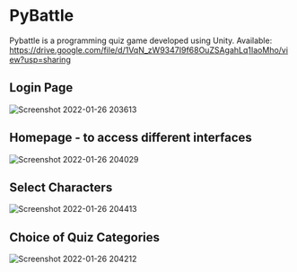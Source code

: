 # PyBattle
Pybattle is a programming quiz game developed using Unity.
Available: https://drive.google.com/file/d/1VqN_zW9347I9f68OuZSAgahLq1IaoMho/view?usp=sharing

## Login Page
![Screenshot 2022-01-26 203613](https://user-images.githubusercontent.com/69747121/151172219-539834de-1ec9-4da7-baea-ef55bfcfba0d.png)

## Homepage - to access different interfaces
![Screenshot 2022-01-26 204029](https://user-images.githubusercontent.com/69747121/151172215-f262022a-2764-4968-99bf-d5a994a61891.png)

## Select Characters
![Screenshot 2022-01-26 204413](https://user-images.githubusercontent.com/69747121/151172195-790f25bd-1ddf-4867-876e-a43164547bf4.png)

## Choice of Quiz Categories
![Screenshot 2022-01-26 204212](https://user-images.githubusercontent.com/69747121/151172206-69d6f627-ced8-4cfe-a208-1ab9578b33ca.png)


